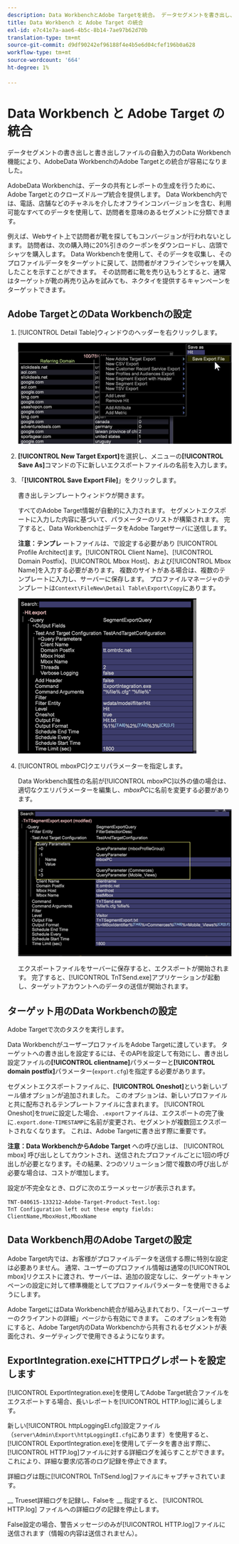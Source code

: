 ```yaml
---
description: Data WorkbenchとAdobe Targetを統合。 データセグメントを書き出し、書き出しファイルを自動的に埋め込みます。
title: Data Workbench と Adobe Target の統合
exl-id: e7c41e7a-aae6-4b5c-8b14-7ae97b62d70b
translation-type: tm+mt
source-git-commit: d9df90242ef96188f4e4b5e6d04cfef196b0a628
workflow-type: tm+mt
source-wordcount: '664'
ht-degree: 1%

---
```


# Data Workbench と Adobe Target の統合

データセグメントの書き出しと書き出しファイルの自動入力のData Workbench機能により、AdobeData WorkbenchのAdobe Targetとの統合が容易になりました。

AdobeData Workbenchは、データの共有とレポートの生成を行うために、Adobe Targetとのクローズドループ統合を提供します。 Data Workbench内では、電話、店舗などのチャネルを介したオフラインコンバージョンを含む、利用可能なすべてのデータを使用して、訪問者を意味のあるセグメントに分類できます。

例えば、Webサイト上で訪問者が靴を探してもコンバージョンが行われないとします。 訪問者は、次の購入時に20%引きのクーポンをダウンロードし、店頭でシャツを購入します。 Data Workbenchを使用して、そのデータを収集し、そのプロファイルデータをターゲットに戻して、訪問者がオフラインでシャツを購入したことを示すことができます。 その訪問者に靴を売り込もうとすると、通常はターゲットが靴の再売り込みを試みても、ネクタイを提供するキャンペーンをターゲットできます。

## Adobe TargetとのData Workbenchの設定

1. [!UICONTROL Detail Table]ウィンドウのヘッダーを右クリックします。

   ![](assets/insight-to-tnt.png)

1. **[!UICONTROL New Target Export]**&#x200B;を選択し、メニューの&#x200B;**[!UICONTROL Save As]**&#x200B;コマンドの下に新しいエクスポートファイルの名前を入力します。

1. 「**[!UICONTROL Save Export File]**」をクリックします。

   書き出しテンプレートウィンドウが開きます。

   すべてのAdobe Target情報が自動的に入力されます。 セグメントエクスポートに入力した内容に基づいて、パラメーターのリストが構築されます。 完了すると、Data WorkbenchはデータをAdobe Targetサーバに送信します。

   **注意：テンプレ** ートファイルは、で設定する必要があり [!UICONTROL Profile Architect]ます。[!UICONTROL Client Name]、[!UICONTROL Domain Postfix]、[!UICONTROL Mbox Host]、および[!UICONTROL Mbox Name]を入力する必要があります。 複数のサイトがある場合は、複数のテンプレートに入力し、サーバーに保存します。 プロファイルマネージャのテンプレートは`Context\FileNew\Detail Table\Export\Copy`にあります。

   ![](assets/insight-to-tnt1.png)

1. [!UICONTROL mboxPC]クエリパラメーターを指定します。

   Data Workbench属性の名前が[!UICONTROL mboxPC]以外の値の場合は、適切なクエリパラメーターを編集し、_mboxPC_&#x200B;に名前を変更する必要があります。

   ![](assets/insight-to-tnt2.png)

   エクスポートファイルをサーバーに保存すると、エクスポートが開始されます。 完了すると、[!UICONTROL TnTSend.exe]アプリケーションが起動し、ターゲットアカウントへのデータの送信が開始されます。

## ターゲット用のData Workbenchの設定

Adobe Targetで次のタスクを実行します。

Data WorkbenchがユーザープロファイルをAdobe Targetに渡しています。 ターゲットへの書き出しを設定するには、そのAPIを設定して有効にし、書き出し設定ファイルの&#x200B;**[!UICONTROL clientname]**&#x200B;パラメーターと&#x200B;**[!UICONTROL domain postfix]**&#x200B;パラメーター(`export.cfg`)を指定する必要があります。

セグメントエクスポートファイルに、**[!UICONTROL Oneshot]**&#x200B;という新しいブール値オプションが追加されました。 このオプションは、新しいプロファイルと共に配布されるテンプレートファイルに含まれます。 [!UICONTROL Oneshot]を&#x200B;_true_&#x200B;に設定した場合、`.export`ファイルは、エクスポートの完了後に`.export.done-TIMESTAMP`に名前が変更され、セグメントが複数回エクスポートされなくなります。 これは、Adobe Targetに書き出す際に重要です。

**注意：Data WorkbenchからAdobe Target** への呼び出しは、 [!UICONTROL mbox] 呼び出しとしてカウントされ、送信されたプロファイルごとに1回の呼び出しが必要となります。その結果、2つのソリューション間で複数の呼び出しが必要な場合は、コストが増加します。

設定が不完全なとき、ログに次のエラーメッセージが表示されます。

```
TNT-040615-133212-Adobe-Target-Product-Test.log:
TnT Configuration left out these empty fields:
ClientName,MboxHost,MboxName
```

## Data Workbench用のAdobe Targetの設定

Adobe Target内では、お客様がプロファイルデータを送信する際に特別な設定は必要ありません。 通常、ユーザーのプロファイル情報は通常の[!UICONTROL mbox]リクエストに渡され、サーバーは、追加の設定なしに、ターゲットキャンペーンの設定に対して標準機能としてプロファイルパラメーターを使用できるようにします。

Adobe TargetにはData Workbench統合が組み込まれており、「スーパーユーザーのクライアントの詳細」ページから有効にできます。 このオプションを有効にすると、Adobe Target内のData Workbenchから共有されるセグメントが表面化され、ターゲティングで使用できるようになります。

## ExportIntegration.exeにHTTPログレポートを設定します

[!UICONTROL ExportIntegration.exe]を使用してAdobe Target統合ファイルをエクスポートする場合、長いレポートを[!UICONTROL HTTP.log]に減らします。

新しい[!UICONTROL httpLoggingEI.cfg]設定ファイル（`server\Admin\Export\httpLoggingEI.cfg`にあります）を使用すると、[!UICONTROL ExportIntegration.exe]を使用してデータを書き出す際に、[!UICONTROL HTTP.log]ファイルに対する詳細ログを減らすことができます。 これにより、詳細な要求/応答のログ記録を停止できます。

詳細ログは既に[!UICONTROL TnTSend.log]ファイルにキャプチャされています。

__ Trueset詳細ログを記録し、Falseを __ 指定すると、 [!UICONTROL HTTP.log] ファイルへの詳細ログの記録を停止します。

False設定の場合、警告メッセージのみが[!UICONTROL HTTP.log]ファイルに送信されます（情報の内容は送信されません）。
